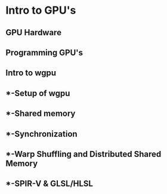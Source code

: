 # Intro to GPU's

## GPU Hardware
## Programming GPU's
## Intro to wgpu
## *-Setup of wgpu
## *-Shared memory
## *-Synchronization
## *-Warp Shuffling and Distributed Shared Memory
## *-SPIR-V & GLSL/HLSL
